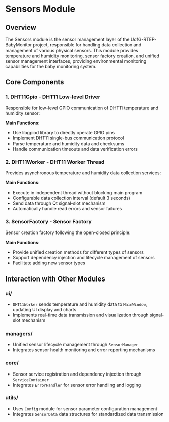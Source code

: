 # Sensors Module

## Overview

The Sensors module is the sensor management layer of the UofG-RTEP-BabyMonitor project, responsible for handling data collection and management of various physical sensors. This module provides temperature and humidity monitoring, sensor factory creation, and unified sensor management interfaces, providing environmental monitoring capabilities for the baby monitoring system.

## Core Components

### 1. DHT11Gpio - DHT11 Low-level Driver

Responsible for low-level GPIO communication of DHT11 temperature and humidity sensor:

**Main Functions**:
- Use libgpiod library to directly operate GPIO pins
- Implement DHT11 single-bus communication protocol
- Parse temperature and humidity data and checksums
- Handle communication timeouts and data verification errors

### 2. DHT11Worker - DHT11 Worker Thread

Provides asynchronous temperature and humidity data collection services:

**Main Functions**:
- Execute in independent thread without blocking main program
- Configurable data collection interval (default 3 seconds)
- Send data through Qt signal-slot mechanism
- Automatically handle read errors and sensor failures

### 3. SensorFactory - Sensor Factory

Sensor creation factory following the open-closed principle:

**Main Functions**:
- Provide unified creation methods for different types of sensors
- Support dependency injection and lifecycle management of sensors
- Facilitate adding new sensor types

## Interaction with Other Modules

### ui/
- `DHT11Worker` sends temperature and humidity data to `MainWindow`, updating UI display and charts
- Implements real-time data transmission and visualization through signal-slot mechanism

### managers/
- Unified sensor lifecycle management through `SensorManager`
- Integrates sensor health monitoring and error reporting mechanisms

### core/
- Sensor service registration and dependency injection through `ServiceContainer`
- Integrates `ErrorHandler` for sensor error handling and logging

### utils/
- Uses `Config` module for sensor parameter configuration management
- Integrates `SensorData` data structures for standardized data transmission







